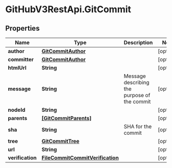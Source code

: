 # GitHubV3RestApi.GitCommit

## Properties

Name | Type | Description | Notes
------------ | ------------- | ------------- | -------------
**author** | [**GitCommitAuthor**](GitCommitAuthor.md) |  | [optional] 
**committer** | [**GitCommitAuthor**](GitCommitAuthor.md) |  | [optional] 
**htmlUrl** | **String** |  | [optional] 
**message** | **String** | Message describing the purpose of the commit | [optional] 
**nodeId** | **String** |  | [optional] 
**parents** | [**[GitCommitParents]**](GitCommitParents.md) |  | [optional] 
**sha** | **String** | SHA for the commit | [optional] 
**tree** | [**GitCommitTree**](GitCommitTree.md) |  | [optional] 
**url** | **String** |  | [optional] 
**verification** | [**FileCommitCommitVerification**](FileCommitCommitVerification.md) |  | [optional] 


